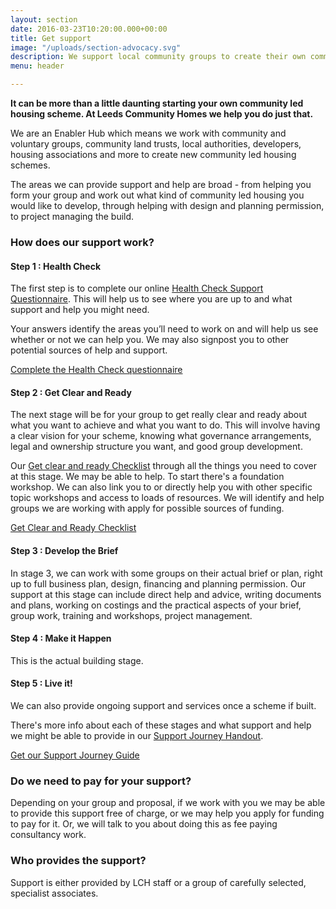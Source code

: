 ```yaml
---
layout: section
date: 2016-03-23T10:20:00.000+00:00
title: Get support
image: "/uploads/section-advocacy.svg"
description: We support local community groups to create their own community housing
menu: header

---
```

**It can be more than a little daunting starting your own community led housing scheme. At Leeds Community Homes we help you do just that.**

We are an Enabler Hub which means we work with community and voluntary groups, community land trusts, local authorities, developers, housing associations and more to create new community led housing schemes.

The areas we can provide support and help are broad - from helping you form your group and work out what kind of community led housing you would like to develop, through helping with design and planning permission, to project managing the build.

### **How does our support work?**

#### Step 1 : Health Check

The first step is to complete our online <a target="_blank" href="https://docs.google.com/forms/d/e/1FAIpQLSdm0MlSHE-nGgX9-JRKtjcGYSv_7Kse6gCot-ddRy2vTWVxQQ/viewform">Health Check Support Questionnaire</a>. This will help us to see where you are up to and what support and help you might need.

Your answers identify the areas you’ll need to work on and will help us see whether or not we can help you. We may also signpost you to other potential sources of help and support.

<a target="_blank" href="https://docs.google.com/forms/d/e/1FAIpQLSdG5zIuLRihBdx0qpyis0tDBmBt4ekhKLQ3pC6Y6KTaokCg5A/viewform?usp=sf_link" class="button">Complete the Health Check questionnaire</a>

#### Step 2 : Get Clear and Ready

The next stage will be for your group to get really clear and ready about what you want to achieve and what you want to do. This will involve having a clear vision for your scheme, knowing what governance arrangements, legal and ownership structure you want, and good group development.

Our <a target="_blank" href="/uploads/Get clear and ready Checklist.pdf">Get clear and ready Checklist</a> through all the things you need to cover at this stage. We may be able to help. To start there's a foundation workshop. We can also link you to or directly help you with other specific topic workshops and access to loads of resources. We will identify and help groups we are working with apply for possible sources of funding.

<a target="_blank" href="/uploads/Get clear and ready Checklist.pdf" class="button">Get Clear and Ready Checklist</a>

#### Step 3 : Develop the Brief

In stage 3, we can work with some groups on their actual brief or plan, right up to full business plan, design, financing and planning permission. Our support at this stage can include direct help and advice, writing documents and plans, working on costings and the practical aspects of your brief, group work, training and workshops, project management.

#### Step 4 : Make it Happen

This is the actual building stage.

#### Step 5 : Live it!

We can also provide ongoing support and services once a scheme if built.

There's more info about each of these stages and what support and help we might be able to provide in our <a target="_blank" href="/uploads/Support Journey Handout.pdf">Support Journey Handout</a>.

<a target="_blank" href="/uploads/Support Journey Handout.pdf" class="button">Get our Support Journey Guide</a>

### Do we need to pay for your support?

Depending on your group and proposal, if we work with you we may be able to provide this support free of charge, or we may help you apply for funding to pay for it. Or, we will talk to you about doing this as fee paying consultancy work.

### Who provides the support?

Support is either provided by LCH staff or a group of carefully selected, specialist associates.